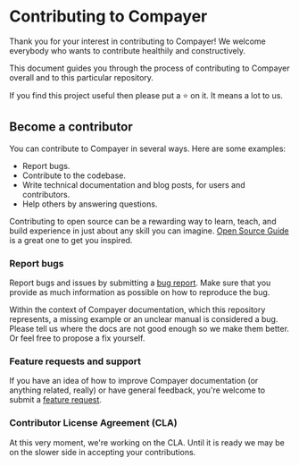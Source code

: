 # Contributing to Compayer

Thank you for your interest in contributing to Compayer! We welcome everybody who wants to contribute healthily and constructively.

This document guides you through the process of contributing to Compayer overall and to this particular repository.

If you find this project useful then please put a ⭐️ on it. It means a lot to us.

## Become a contributor

You can contribute to Compayer in several ways. Here are some examples:

- Report bugs.
- Contribute to the codebase.
- Write technical documentation and blog posts, for users and contributors.
- Help others by answering questions.

Contributing to open source can be a rewarding way to learn, teach, and build experience in just about any skill you can imagine. [Open Source Guide](https://opensource.guide/how-to-contribute/) is a great one to get you inspired.

### Report bugs

Report bugs and issues by submitting a [bug report](../../issues/new?labels=type%3A+bug&template=1-bug_report.md). Make sure that you provide as much information as possible on how to reproduce the bug.

Within the context of Compayer documentation, which this repository represents, a missing example or an unclear manual is considered a bug. Please tell us where the docs are not good enough so we make them better. Or feel free to propose a fix yourself.

### Feature requests and support

If you have an idea of how to improve Compayer documentation (or anything related, really) or have general feedback, you're welcome to submit a [feature request](../../issues/new?assignees=&labels=&template=feature_request.md&title=).

### Contributor License Agreement (CLA)

At this very moment, we're working on the CLA. Until it is ready we may be on the slower side in accepting your contributions.